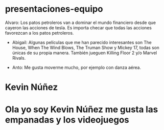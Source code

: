 

# presentaciones-equipo

Alvaro: Los patos petroleros van a dominar el mundo financiero desde que cayeron las acciones de tesla.
Es importa checar que todas las acciones favorezcan a los patos petroleros.

- Abigail: Algunas películas que me han parecido interesantes son The House, When The Wind Blows, The Truman Show y Mickey 17, todas son únicas de su propia manera. También jueguen Killing Floor 2 y/o Marvel Rivals.

 - Anto: Me gusta moverme mucho, por ejemplo con danza aérea.

# Kevin Núñez
# Ola yo soy Kevin Núñez me gusta las empanadas y los videojuegos

